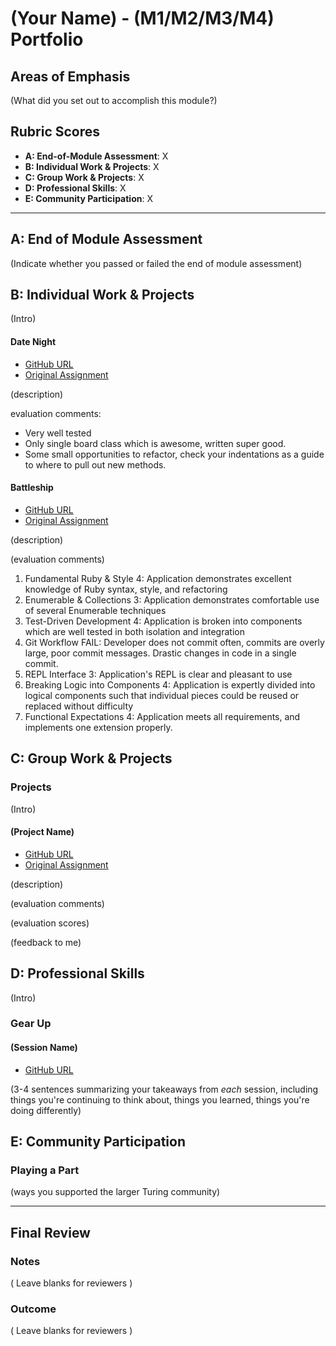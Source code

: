 # (Your Name) - (M1/M2/M3/M4) Portfolio

## Areas of Emphasis

(What did you set out to accomplish this module?)

## Rubric Scores

* **A: End-of-Module Assessment**: X
* **B: Individual Work & Projects**: X
* **C: Group Work & Projects**: X
* **D: Professional Skills**: X
* **E: Community Participation**: X

-----------------------

## A: End of Module Assessment

(Indicate whether you passed or failed the end of module assessment)


## B: Individual Work & Projects

(Intro)

#### Date Night

* [GitHub URL](https://github.com/samanthagongora/date_night)
* [Original Assignment](https://github.com/turingschool/backend-curriculum-site/blob/gh-pages/module1/projects/date_night.markdown)

(description)

evaluation comments:
   * Very well tested
   * Only single board class which is awesome, written super good.
   * Some small opportunities to refactor, check your indentations as a guide to where to pull out new methods.


#### Battleship

* [GitHub URL](https://github.com/samanthagongora/battleship)
* [Original Assignment](https://github.com/turingschool/backend-curriculum-site/blob/gh-pages/module1/projects/battleship.markdown)

(description)

(evaluation comments)

1. Fundamental Ruby & Style
   4: Application demonstrates excellent knowledge of Ruby syntax, style, and refactoring
2. Enumerable & Collections
   3: Application demonstrates comfortable use of several Enumerable techniques
3. Test-Driven Development
   4: Application is broken into components which are well tested in both isolation and integration
4. Git Workflow
   FAIL: Developer does not commit often, commits are overly large, poor commit messages. Drastic changes in code in a single commit.
4. REPL Interface
   3: Application's REPL is clear and pleasant to use
5. Breaking Logic into Components
   4: Application is expertly divided into logical components such that individual pieces could be reused or replaced without difficulty
6. Functional Expectations
   4: Application meets all requirements, and implements one extension properly.


## C: Group Work & Projects

### Projects

(Intro)

#### (Project Name)

* [GitHub URL]()
* [Original Assignment]()

(description)

(evaluation comments)

(evaluation scores)

(feedback to me)

## D: Professional Skills
(Intro)

### Gear Up
#### (Session Name)

* [GitHub URL]()

(3-4 sentences summarizing your takeaways from _each_ session, including things you're continuing to think about, things you learned, things you're doing differently)

## E: Community Participation

### Playing a Part

(ways you supported the larger Turing community)

------------------

## Final Review

### Notes

( Leave blanks for reviewers )

### Outcome

( Leave blanks for reviewers )
